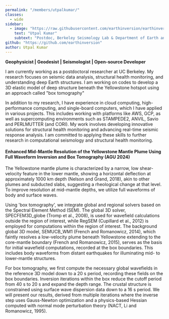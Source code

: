 ```yaml
---
permalink: "/members/utpalkumar/"
classes:
  - wide
sidebar:
  - image: "https://raw.githubusercontent.com/earthinversion/earthinversion-images/main/images/utpalphoto.jpg"
    text: "Utpal Kumar"
    subtext: "Postdoc, Berkeley Seismology Lab & Department of Earth and Planetary Science, UC Berkeley"
github: "https://github.com/earthinversion"
author: Utpal Kumar
---
```


<strong>Geophysicist | Geodesist | Seismologist | Open-source Developer</strong>

I am currently working as a postdoctoral researcher at UC Berkeley. My research focuses on seismic data analysis, structural health monitoring, and understanding deep Earth structures. I am working on codes to develop a 3D elastic model of deep structure beneath the Yellowstone hotspot using an approach called "box tomography"


In addition to my research, I have experience in cloud computing, high-performance computing, and single-board computers, 
which I have applied in various projects. This includes working with platforms like AWS, GCP, 
as well as supercomputing environments such as STAMPEDE2, ANVIL, Savio and PERLMUTTER (and CORI). 
My work involves developing innovative solutions for structural health monitoring and advancing real-time seismic response analysis. 
I am committed to applying these skills to further research in computational seismology and structural health monitoring.


#### Enhanced Mid-Mantle Resolution of the Yellowstone Mantle Plume Using Full Waveform Inversion and Box Tomography (AGU 2024)

The Yellowstone mantle plume is characterized by a narrow, low shear-velocity feature in the lower mantle, 
showing a horizontal deflection at approximately 1000 km depth (Nelson and Grand, 2018), akin to other plumes and subducted slabs, 
suggesting a rheological change at that level. To improve resolution at mid-mantle depths, we utilize full waveforms of body and surface waves.

Using 'box tomography', we integrate global and regional solvers based on the Spectral Element Method (SEM). The global 3D solver, SPECFEM3D_globe (Tromp et al., 2008), is used for wavefield calculations outside the region of interest, while RegSEM (Cupillard et al., 2012) is employed for computations within the region of interest. The background global 3D model, SEMUCB_WM1 (French and Romanowicz, 2014), which faintly resolves a low-velocity plume beneath Yellowstone extending to the core-mantle boundary (French and Romanowicz, 2015), serves as the basis for initial wavefield computations, recorded at the box boundaries. This includes body waveforms from distant earthquakes for illuminating mid- to lower-mantle structures.

For box tomography, we first compute the necessary global wavefields in the reference 3D model down to a 20 s period, recording these fields on the box boundaries. Inversion iterations within the box reduce the cutoff period from 40 s to 20 s and expand the depth range. The crustal structure is constrained using surface wave dispersion data down to a 16 s period. We will present our results, derived from multiple iterations where the inverse step uses Gauss-Newton optimization and a physics-based Hessian computed with normal mode perturbation theory (NACT, Li and Romanowicz, 1995).

